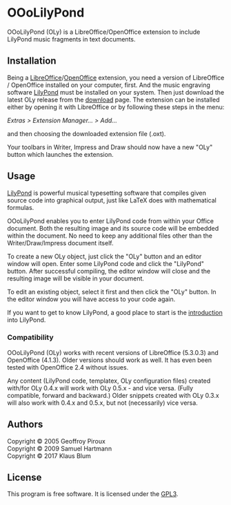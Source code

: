 # OOoLilyPond

OOoLilyPond (OLy) is a LibreOffice/OpenOffice extension to include LilyPond music fragments in text documents.

## Installation

Being a [LibreOffice]/[OpenOffice] extension, you need a version of LibreOffice / OpenOffice installed on your computer, first. And the music engraving software [LilyPond] must be installed on your system. Then just download the latest OLy release from the [download] page. The extension can be installed either by opening it with LibreOffice or by following these steps in the menu:

*Extras > Extension Manager… > Add…*

and then choosing the downloaded extension file (.oxt).

Your toolbars in Writer, Impress and Draw should now have a new "OLy" button which launches the extension.

## Usage

[LilyPond] is powerful musical typesetting software that compiles given source code into graphical output, just like LaTeX does with mathematical formulas. 

OOoLilyPond enables you to enter LilyPond code from within your Office document. Both the resulting image and its source code will be embedded within the document. 
No need to keep any additional files other than the Writer/Draw/Impress document itself.

To create a new OLy object, just click the "OLy" button and an editor window will open. Enter some LilyPond code and click the "LilyPond" button. After successful compiling, the editor window will close and the resulting image will be visible in your document. 

To edit an existing object, select it first and then click the "OLy" button. In the editor window you will have access to your code again.

If you want to get to know LilyPond, a good place to start is the [introduction] into LilyPond.

### Compatibility 

OOoLilyPond (OLy) works with recent versions of LibreOffice (5.3.0.3) and OpenOffice (4.1.3). Older versions should work as well. It has even been tested with OpenOffice 2.4 without issues. 

Any content (LilyPond code, templatex, OLy configuration files) created with/for OLy 0.4.x will work with OLy 0.5.x - and vice versa. (Fully compatible, forward and backward.)
Older snippets created with OLy 0.3.x will also work with 0.4.x and 0.5.x, but not (necessarily) vice versa.


[LibreOffice]: http://libreoffice.org/
[OpenOffice]: http://www.openoffice.org/
[LilyPond]: http://lilypond.org
[download]: https://github.com/openlilylib/LO-ly/wiki/Downloads
[introduction]: http://lilypond.org/introduction.html

## Authors

Copyright © 2005 Geoffroy Piroux  
Copyright © 2009 Samuel Hartmann  
Copyright © 2017 Klaus Blum

## License

This program is free software. It is licensed under the [GPL3].

[GPL3]: https://www.gnu.org/licenses/gpl.html "GPL3"
